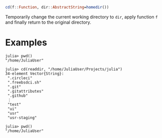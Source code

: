 ```julia
cd(f::Function, dir::AbstractString=homedir())
```

Temporarily change the current working directory to `dir`, apply function `f` and finally return to the original directory.

# Examples

```julia-repl
julia> pwd()
"/home/JuliaUser"

julia> cd(readdir, "/home/JuliaUser/Projects/julia")
34-element Vector{String}:
 ".circleci"
 ".freebsdci.sh"
 ".git"
 ".gitattributes"
 ".github"
 ⋮
 "test"
 "ui"
 "usr"
 "usr-staging"

julia> pwd()
"/home/JuliaUser"
```
